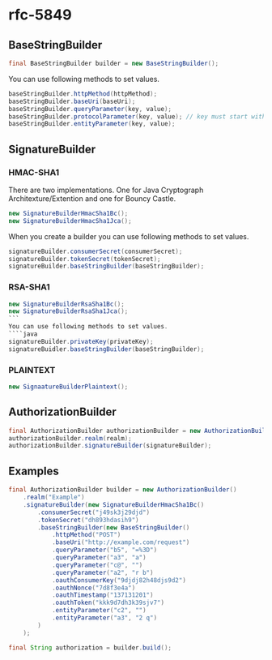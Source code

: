 # rfc-5849
## BaseStringBuilder
````java
final BaseStringBuilder builder = new BaseStringBuilder();
````
You can use following methods to set values.
````java
baseStringBuilder.httpMethod(httpMethod);
baseStringBuilder.baseUri(baseUri);
baseStringBuilder.queryParameter(key, value);
baseStringBuilder.protocolParameter(key, value); // key must start with 'oauth_'
baseStringBuilder.entityParameter(key, value);
````
## SignatureBuilder
### HMAC-SHA1
There are two implementations. One for Java Cryptograph Architexture/Extention and one for Bouncy Castle.
````java
new SignatureBuilderHmacSha1Bc();
new SignatureBuilderHmacSha1Jca();
````
When you create a builder you can use following methods to set values.
````java
signatureBuilder.consumerSecret(consumerSecret);
signatureBuilder.tokenSecret(tokenSecret);
signatureBuilder.baseStringBuilder(baseStringBuilder);
````
### RSA-SHA1
````java
new SignatureBuilderRsaSha1Bc();
new SignatureBuilderRsaSha1Jca();
```
You can use following methods to set values.
````java
signatureBuilder.privateKey(privateKey);
signatureBuidler.baseStringBuilder(baseStringBuilder);
````
### PLAINTEXT
````java
new SignaatureBuilderPlaintext();
````
## AuthorizationBuilder
````java
final AuthorizationBuilder authorizationBuilder = new AuthorizationBuilder();
authorizationBuilder.realm(realm);
authorizationBuilder.signatureBuilder(signatureBuilder);
````
## Examples
````java
final AuthorizationBuilder builder = new AuthorizationBuilder()
    .realm("Example")
    .signatureBuilder(new SignatureBuilderHmacSha1Bc()
        .consumerSecret("j49sk3j29djd")
        .tokenSecret("dh893hdasih9")
        .baseStringBuilder(new BaseStringBuilder()
            .httpMethod("POST")
            .baseUri("http://example.com/request")
            .queryParameter("b5", "=%3D")
            .queryParameter("a3", "a")
            .queryParameter("c@", "")
            .queryParameter("a2", "r b")
            .oauthConsumerKey("9djdj82h48djs9d2")
            .oauthNonce("7d8f3e4a")
            .oauthTimestamp("137131201")
            .oauthToken("kkk9d7dh3k39sjv7")
            .entityParameter("c2", "")
            .entityParameter("a3", "2 q")
        )
    );

final String authorization = builder.build();
````
